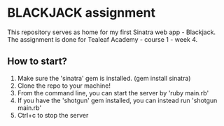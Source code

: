 # BLACKJACK assignment

This repository serves as home for my first Sinatra web app - Blackjack.
The assignment is done for Tealeaf Academy - course 1 - week 4.


## How to start?
1. Make sure the 'sinatra' gem is installed. (gem install sinatra)
2. Clone the repo to your machine!
2. From the command line, you can start the server by 'ruby main.rb'
3. If you have the 'shotgun' gem installed, you can instead run 'shotgun main.rb'
4. Ctrl+c to stop the server

